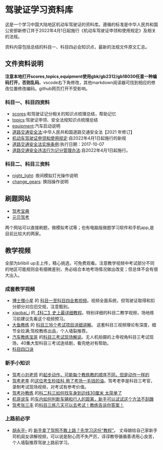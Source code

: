 # 驾驶证学习资料库
这是一个学习中国大陆地区机动车驾驶证的资料库。遵循的标准是中华人民共和国公安部新修订并于2022年4月1日起施行《机动车驾驶证申领和使用规定》及相关的法规。

资料内容包括总结的科目一、科目四必会知识点，最新的法规文件原文汇总。
## 文件资料说明
**注意本地打开scores,topics,equipment使用gbk/gb2312/gb18030任意一种编码打开，否则乱码**。vscode右下角修改，其他markdown阅读器可找到相应的修改位置修改编码。github网页打开不受影响。

### 科目一、科目四资料
- [scores](https://github.com/npbcts/learndrivinglicense/blob/master/scores.md):和驾驶证记分相关的知识点梳理总结，帮助记忆
- [topics](https://github.com/npbcts/learndrivinglicense/blob/master/topics.md):驾驶证申领、安全法规知识点梳理总结
- [equipment](https://github.com/npbcts/learndrivinglicense/blob/master/equipment.md):汽车启动说明
- [道路交通安全法](https://github.com/npbcts/learndrivinglicense/blob/master/%E9%81%93%E8%B7%AF%E4%BA%A4%E9%80%9A%E5%AE%89%E5%85%A8%E6%B3%95.pdf):中华人民共和国道路交通安全法【2021 年修订】
- [机动车驾驶证申领和使用规定](https://github.com/npbcts/learndrivinglicense/blob/master/%E6%9C%BA%E5%8A%A8%E8%BD%A6%E9%A9%BE%E9%A9%B6%E8%AF%81%E7%94%B3%E9%A2%86%E5%92%8C%E4%BD%BF%E7%94%A8%E8%A7%84%E5%AE%9A.docx):自2022年4月1日起施行的新规
- [道路交通安全法实施条例](https://github.com/npbcts/learndrivinglicense/blob/master/%E9%81%93%E8%B7%AF%E4%BA%A4%E9%80%9A%E5%AE%89%E5%85%A8%E6%B3%95%E5%AE%9E%E6%96%BD%E6%9D%A1%E4%BE%8B.doc):执行日期：2017-10-07
- [道路交通安全违法行为记分管理办法](https://github.com/npbcts/learndrivinglicense/blob/master/%E9%81%93%E8%B7%AF%E4%BA%A4%E9%80%9A%E5%AE%89%E5%85%A8%E8%BF%9D%E6%B3%95%E8%A1%8C%E4%B8%BA%E8%AE%B0%E5%88%86%E7%AE%A1%E7%90%86%E5%8A%9E%E6%B3%95.docx):自2022年4月1日起施行。

### 科目二、科目三资料
- [night_light](https://github.com/npbcts/learndrivinglicense/blob/master/night_light.md): 夜间模拟灯光操作说明
- [change_gears](https://github.com/npbcts/learndrivinglicense/blob/master/change_gears.md): 换挡操作说明


## 刷题网站
- [驾考宝典](https://beijing.jiakaobaodian.com/)
- [元贝驾考](https://www.ybjk.com/)

两个网站可以直接刷题，做模拟考试等；也有电脑版做题学习软件和手机app,是目前比较大的两家。

## 教学视频
全部为bilibili up主上传，精心挑选，可免费观看。注意教学视频中考试部分不同的地区可能规则会有细微差别，务必结合本地考场情况做出改变；但总体不会有很大出入。

### 成套教学视频
- [博士僧小星]() 的 [科目一至科目四全套视频](https://www.bilibili.com/video/BV1UK411u7uA?p=1&vd_source=db5f224185fdd2c28b4cc762ebce92fe)。视频全面系统，但驾驶证取得和扣分部分对应旧交规，注意甄别。
- [xiaobai_i]() 的[【科二】史上最详细教程](https://www.bilibili.com/video/BV1fK411A7u3?spm_id_from=333.999.0.0&vd_source=db5f224185fdd2c28b4cc762ebce92fe)。特别详细的科目二教学视频，场地练习前建议先看这个视频预习。
- [大鱼教练](https://space.bilibili.com/1390963080) 的 [科目三16个考试项目详细讲解](https://www.bilibili.com/video/BV1f34y1i7To/?spm_id_from=333.788)。
这套科目三视频理论有深度，细节全拉满;驾校教练出品，个人墙裂推荐。
- [汽车教练宝哥](https://space.bilibili.com/477350021) 的[科目三考试现场解说](https://www.bilibili.com/video/BV1SU4y1Y7Xo?spm_id_from=333.999.0.0&vd_source=db5f224185fdd2c28b4cc762ebce92fe)。无人机拍摄的上帝视角科目三考试现场，40集大型科目三考试连续剧，看完绝对有帮助。
- [科目四口诀](https://www.bilibili.com/video/BV1AS4y1n75e/?spm_id_from=trigger_reload&vd_source=db5f224185fdd2c28b4cc762ebce92fe)


### 新手小知识
- [驾考小刘老师](https://space.bilibili.com/1625885626) 的[起步动作，可能每个教练教的顺序不同，但是动作一样的](https://www.bilibili.com/video/BV1tv41137hJ?spm_id_from=333.999.0.0&vd_source=db5f224185fdd2c28b4cc762ebce92fe)
- [驾考老李](https://space.bilibili.com/1351677527) 的[这位考生秒挂科 用了考场一毛钱的油](https://www.bilibili.com/video/BV1nF411w789?spm_id_from=333.999.0.0&vd_source=db5f224185fdd2c28b4cc762ebce92fe)。驾考老李是科目三考官，录制考试现场视频，对考试有参考价值。
- [驾考孙教练](https://space.bilibili.com/249999741) 的[科二科三如何找车身到边线30厘米 太简单了](https://www.bilibili.com/video/BV1tL4y1v7pB?spm_id_from=333.999.0.0&vd_source=db5f224185fdd2c28b4cc762ebce92fe)
- [机哥说车](https://space.bilibili.com/431188737) 的[车内如何判断车辆和行人的距离，新手可以试试这个方法不刮蹭]()
- [驾考张三丰](https://space.bilibili.com/1046913602) 的[科目三练几天可以去考试！教练告诉你答案！](https://www.bilibili.com/video/BV1L3411q7Cs?spm_id_from=333.999.0.0&vd_source=db5f224185fdd2c28b4cc762ebce92fe)

### 上路前必学
- [胡永平-](https://space.bilibili.com/401686237) 的 [新手拿了驾照不敢上路？先学习这份“教程”](https://www.bilibili.com/video/BV1HE411f7ZJ?spm_id_from=333.999.0.0&vd_source=db5f224185fdd2c28b4cc762ebce92fe)。 丈母娘给自己家新手司机闺女讲解视频，可以说是耐心而不失严厉，谆谆教导循循善诱用心良苦，个人墙裂推荐驾驶上路前学习。
